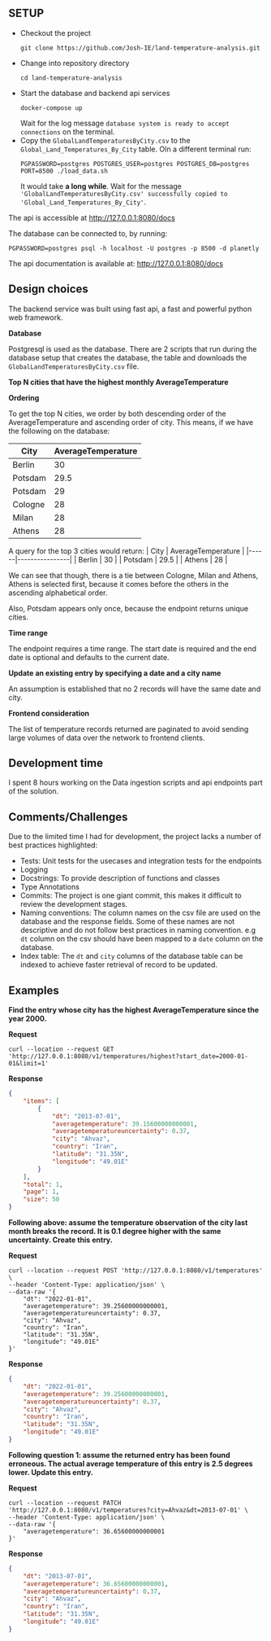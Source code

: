 
## SETUP

- Checkout the project
    ```
    git clone https://github.com/Josh-IE/land-temperature-analysis.git
    ```
- Change into repository directory
    ```
    cd land-temperature-analysis
    ```
- Start the database and backend api services
    ```
    docker-compose up
    ```
    Wait for the log message `database system is ready to accept connections` on the terminal.
- Copy the `GlobalLandTemperaturesByCity.csv` to the `Global_Land_Temperatures_By_City` table.
    OIn a different terminal run:
    ```
    PGPASSWORD=postgres POSTGRES_USER=postgres POSTGRES_DB=postgres PORT=8500 ./load_data.sh
    ```
    It would take **a long while**. Wait for the message `'GlobalLandTemperaturesByCity.csv' successfully copied to 'Global_Land_Temperatures_By_City'`.

The api is accessible at http://127.0.0.1:8080/docs

The database can be connected to, by running:
```
PGPASSWORD=postgres psql -h localhost -U postgres -p 8500 -d planetly
```

The api documentation is available at: http://127.0.0.1:8080/docs



## Design choices

The backend service was built using fast api, a fast and powerful python web framework.

**Database**

Postgresql is used as the database. There are 2 scripts that run during the database setup that creates the database, the table and downloads the `GlobalLandTemperaturesByCity.csv` file.

**Top N cities that have the highest monthly AverageTemperature**

**Ordering**

To get the top N cities, we order by both descending order of the AverageTemperature and ascending order of city. This means, if we have the following on the database:


| City | AverageTemperature |
|------|----------------|
| Berlin | 30 |
| Potsdam | 29.5 |
| Potsdam | 29 |
| Cologne | 28 |
| Milan   | 28 |
| Athens  | 28 |


A query for the top 3 cities would return:
| City | AverageTemperature |
|------|----------------|
| Berlin | 30 |
| Potsdam | 29.5 |
| Athens | 28 |

We can see that though, there is a tie between Cologne, Milan and Athens, Athens is selected first, because it comes before the others in the ascending alphabetical order.

Also, Potsdam appears only once, because the endpoint returns unique cities.

**Time range**

The endpoint requires a time range. The start date is required and the end date is optional and defaults to the current date.

**Update an existing entry by specifying a date and a city name**

An assumption is established that no 2 records will have the same date and city.

**Frontend consideration**

The list of temperature records returned are paginated to avoid sending large volumes of data over the network to frontend clients.


## Development time

I spent 8 hours working on the Data ingestion scripts and api endpoints part of the solution.

## Comments/Challenges

Due to the limited time I had for development, the project lacks a number of best practices highlighted:
- Tests: Unit tests for the usecases and integration tests for the endpoints
- Logging 
- Docstrings: To provide description of functions and classes
- Type Annotations
- Commits: The project is one giant commit, this makes it difficult to review the development stages.
- Naming conventions: The column names on the csv file are used on the database and the response fields. Some of these names are not descriptive and do not follow best practices in naming convention. e.g `dt` column on the csv should have been mapped to a `date` column on the database.
- Index table: The `dt` and `city` columns of the database table can be indexed to achieve faster retrieval of record to be updated.

## Examples

**Find the entry whose city has the highest AverageTemperature since the year 2000.**

**Request**

```
curl --location --request GET 'http://127.0.0.1:8080/v1/temperatures/highest?start_date=2000-01-01&limit=1'
```

**Response**

``` json
{
    "items": [
        {
            "dt": "2013-07-01",
            "averagetemperature": 39.15600000000001,
            "averagetemperatureuncertainty": 0.37,
            "city": "Ahvaz",
            "country": "Iran",
            "latitude": "31.35N",
            "longitude": "49.01E"
        }
    ],
    "total": 1,
    "page": 1,
    "size": 50
}
```

**Following above: assume the temperature observation of the city last month breaks the record. It is 0.1 degree higher with the same uncertainty. Create this entry.**

**Request**

``` curl
curl --location --request POST 'http://127.0.0.1:8080/v1/temperatures' \
--header 'Content-Type: application/json' \
--data-raw '{
    "dt": "2022-01-01",
    "averagetemperature": 39.25600000000001,
    "averagetemperatureuncertainty": 0.37,
    "city": "Ahvaz",
    "country": "Iran",
    "latitude": "31.35N",
    "longitude": "49.01E"
}'
```

**Response**

``` json
{
    "dt": "2022-01-01",
    "averagetemperature": 39.25600000000001,
    "averagetemperatureuncertainty": 0.37,
    "city": "Ahvaz",
    "country": "Iran",
    "latitude": "31.35N",
    "longitude": "49.01E"
}
```

**Following question 1: assume the returned entry has been found erroneous. The actual average temperature of this entry is 2.5 degrees lower. Update this entry.**

**Request**

``` curl
curl --location --request PATCH 'http://127.0.0.1:8080/v1/temperatures?city=Ahvaz&dt=2013-07-01' \
--header 'Content-Type: application/json' \
--data-raw '{
    "averagetemperature": 36.65600000000001
}'
```

**Response**

``` json
{
    "dt": "2013-07-01",
    "averagetemperature": 36.65600000000001,
    "averagetemperatureuncertainty": 0.37,
    "city": "Ahvaz",
    "country": "Iran",
    "latitude": "31.35N",
    "longitude": "49.01E"
}
```
